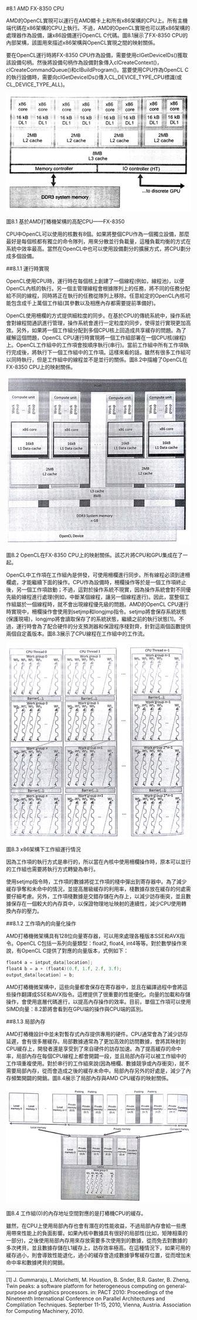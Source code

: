#8.1 AMD FX-8350 CPU

AMD的OpenCL實現可以運行在AMD顯卡上和所有x86架構的CPU上。所有主機端代碼在x86架構的CPU上執行。不過，AMD的OpenCL實現也可以將x86架構的處理器作為設備，讓x86設備運行OpenCL C代碼。圖8.1展示了FX-8350 CPU的內部架構，該圖用來描述x86架構與OpenCL實現之間的映射關係。

要在OpenCL運行時將FX-8350 CPU作為設備，需要使用clGetDeviceIDs()獲取該設備句柄。然後將設備句柄作為設備對象傳入clCreateContext()，clCreateCommandQueue()和clBuildProgram()。當要使用CPU作為OpenCL C的執行設備時，需要向clGetDeviceIDs()傳入CL_DEVICE_TYPE_CPU標識(或CL_DEVICE_TYPE_ALL)。

![](../../images/chapter8/8-1.png)

圖8.1 基於AMD打樁機架構的高配CPU——FX-8350

CPU中OpenCL可以使用的核數有8個。如果將整個CPU作為一個獨立設備，那麼最好是每個核都有獨立的命令隊列，用來分散並行負載量，這種負載均衡的方式在系統中效率最高。當然在OpenCL中也可以使用設備劃分的擴展方式，將CPU劃分成多個設備。

##8.1.1 運行時實現

OpenCL使用CPU時，運行時在每個核上創建了一個線程(例如，線程池)，以便OpenCL內核的執行。另一個主管理線程會根據隊列上的任務，將不同的任務分配給不同的線程，同時將正在執行的任務從隊列上移除。任意給定的OpenCL內核可能包含成千上萬個工作組(其參數以及相應內存都需要提前準備好)。

OpenCL使用柵欄的方式提供細粒度的同步。在基於CPU的傳統系統中，操作系統會對線程間通訊進行管理，操作系統會進行一定粒度的同步，使得並行實現更加高效。另外，如果將一個工作組分配到多個CPU核上回造成共享緩存的問題。為了緩解這個問題，OpenCL CPU運行時實現將一個工作組部署在一個CPU核(線程)上。OpenCL工作組中的工作項會按順序執行(串行)。當前工作組中所有工作項執行完成後，將執行下一個工作組中的工作項。這樣來看的話，雖然有很多工作組可以同時執行，但是工作組中的線程並不是並行的關係。圖8.2中描繪了OpenCL在FX-8350 CPU上的映射關係。

![](../../images/chapter8/8-2.png)

圖8.2 OpenCL在FX-8350 CPU上的映射關係。該芯片將CPU和GPU集成在了一起。

OpenCL中工作項在工作組內是併發，可使用柵欄進行同步。所有線程必須到達柵欄處，才能繼續下面的操作。CPU作為設備時，柵欄操作等於是一個工作項終止後，另一個工作項啟動；不過，這對於操作系統不現實，因為操作系統會對不同優先級的線程進行處理(例如，中斷某個線程，讓另一個線程進行)。因此，當整個工作組屬於一個線程時，就不會出現線程優先級的問題。AMD的OpenCL CPU運行時實現中，柵欄操作會使用到setjmp和longjmp指令。setjmp將會保存系統狀態(保護現場)，longjmp將會讀取保存了的系統狀態，繼續之前的執行狀態[1]。不過，運行時會為了配合硬件的分支預測器和保證程序棧對齊，針對這兩個函數提供兩個自定義版本。圖8.3展示了CPU線程在工作組中的工作流。

![](../../images/chapter8/8-3.png)

圖8.3 x86架構下工作組運行情況

因為工作項的執行方式是串行的，所以當在內核中使用柵欄操作時，原本可以並行的工作組也需要將執行方式轉變為串行。

使用setjmp指令時，工作項的數據將從工作項的棧中彈出到寄存器中。為了減少緩存爭奪和未命中的情況，並提高層級緩存的利用率，棧數據存放在緩存的何處需要仔細考慮。另外，工作項棧數據是交錯存儲在內存上，以減少訪存衝突，並且數據保存在一個較大的內存頁中，以保證物理地址映射的連續性，減少CPU使用轉換內存的壓力。

##8.1.2 工作項內的向量化操作

AMD打樁機微架構具有128位向量寄存器，可以用來處理各種版本SSE和AVX指令。OpenCL C包括一系列向量類型：float2, float4, int4等等。對於數學操作來說，有OpenCL C提供了對應的向量版本，式例如下：

```c++
float4 a = intput_data[location];
float4 b = a + (float4)(0.f, 1.f, 2.f, 3.f);
output_data[location] = b;
```

AMD打樁機微架構中，這些向量都會保存在寄存器中，並且在編譯過程中會將這些操作翻譯成SSE和AVX指令。這裡提供了很重要的性能優化。向量的加載和存儲操作，會使用底層代碼進行，以提高內存操作的效率。目前，單個工作項可以使用SIMD向量：8.2節將會看到在GPU端的操作與CPU端的區別。

##8.1.3 局部內存

AMD打樁機設計中並未對暫存式內存提供專用的硬件。CPU通常會為了減少訪存延遲，會有很多層緩存。局部數據通常為了更加高效的訪問數據，會將其映射到CPU緩存上，開發者還是享受到了來自硬件的訪存加速。為了提高緩存的命中率，局部內存在每個CPU線程上都會開闢一段，並且局部內存可以被工作組中的工作項重複使用。對於串行的工作組來說(因為柵欄、數據競爭或內存衝突)，就不需要局部內存，從而會造成之後的緩存未命中。局部內存另外的好處是，減少了內存頻繁開闢的開銷。圖8.4展示了局部內存與AMD CPU緩存的映射關係。

![](../../images/chapter8/8-4.png)

圖8.4 工作組(0)的內存地址空間對應的是打樁機CPU的緩存。

雖然，在CPU上使用局部內存也會有潛在的性能收益，不過局部內存會給一些應用帶來性能上的負面影響。如果內核中數據具有很好的局部性(比如，矩陣相乘的一部分)，之後使用局部內存用來存放需要多次使用到的數據，從而免去對數據的多次拷貝，並且數據存儲在L1緩存上，訪存效率極高。在這種情況下，如果可用的緩存過小，則會導致性能退化，過小的緩存會造成數據爭奪緩存位置，從而增加未命中率和數據拷貝的開銷。

-------

[1] J. Gummaraju, L.Morichetti, M. Houstion, B. Snder, B.R. Gaster, B. Zheng, Twin peaks: a software platform for heterogeneous computing on general-purpose and graphics processors. in: PACT 2010: Proceedings of the Nineteenth International Conference on Parallel Architectures and Complilation Techniques. Septerber 11-15, 2010, Vienna, Austria.  Association for Computing Machinery, 2010.

